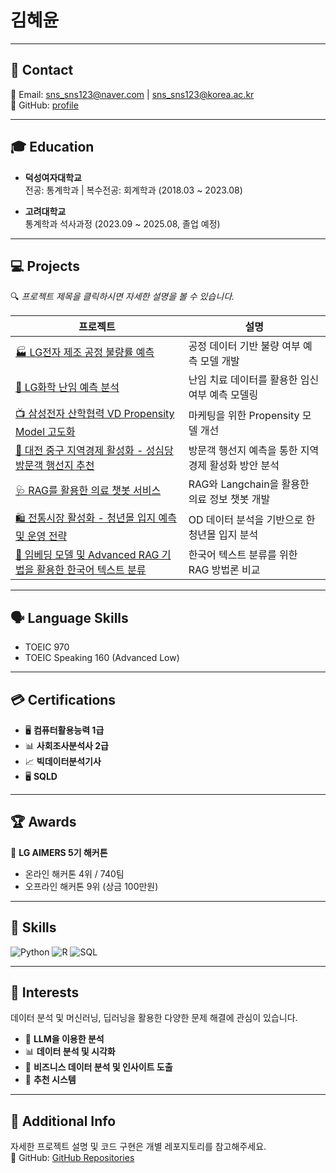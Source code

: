 # 김혜윤

---

## 📧 Contact

📩 Email: sns_sns123@naver.com | sns_sns123@korea.ac.kr  
📍 GitHub: [profile](https://github.com/HyeyoonKim0711)

---

## 🎓 Education

- **덕성여자대학교**  
  전공: 통계학과 | 복수전공: 회계학과 (2018.03 ~ 2023.08)

- **고려대학교**  
  통계학과 석사과정 (2023.09 ~ 2025.08, 졸업 예정)

---

## 💻 Projects  
🔍 *프로젝트 제목을 클릭하시면 자세한 설명을 볼 수 있습니다.*

| 프로젝트 | 설명 |
|----------|------|
| [🏭 LG전자 제조 공정 불량률 예측](https://github.com/HyeyoonKim0711/LG_aimers_5th) | 공정 데이터 기반 불량 여부 예측 모델 개발 |
| [👶 LG화학 난임 예측 분석](https://github.com/HyeyoonKim0711/LG_aimers_6th) | 난임 치료 데이터를 활용한 임신 여부 예측 모델링 |
| [📺 삼성전자 산학협력 VD Propensity Model 고도화](https://github.com/HyeyoonKim0711/HyeyoonKim0711/blob/main/fig/%EC%82%BC%EC%84%B1%EC%A0%84%EC%9E%90.png) | 마케팅을 위한 Propensity 모델 개선 |
| [🍞 대전 중구 지역경제 활성화 - 성심당 방문객 행선지 추천](https://github.com/HyeyoonKim0711/2024-aida-competition) | 방문객 행선지 예측을 통한 지역경제 활성화 방안 분석 |
| [🩺 RAG를 활용한 의료 챗봇 서비스](https://github.com/HyeyoonKim0711/the_empathetic_expert) | RAG와 Langchain을 활용한 의료 정보 챗봇 개발 |
| [🛍️ 전통시장 활성화 - 청년몰 입지 예측 및 운영 전략](https://github.com/HyeyoonKim0711/2024-Bigcontest) | OD 데이터 분석을 기반으로 한 청년몰 입지 분석 |
| [📄 임베딩 모델 및 Advanced RAG 기법을 활용한 한국어 텍스트 분류](https://github.com/HyeyoonKim0711/Embedding-Models-and-Advanced-RAG-for-Korean-Text-Classification) | 한국어 텍스트 분류를 위한 RAG 방법론 비교 |

---

## 🗣️ Language Skills

- TOEIC 970  
- TOEIC Speaking 160 (Advanced Low)

---

## 💳 Certifications

- 🖥 **컴퓨터활용능력 1급**  
- 📊 **사회조사분석사 2급**  
- 📈 **빅데이터분석기사**
- 🖥️ **SQLD**

---

## 🏆 Awards

🏅 **LG AIMERS 5기 해커톤**  
- 온라인 해커톤 4위 / 740팀  
- 오프라인 해커톤 9위 (상금 100만원)

---

## 🔨 Skills  

![Python](https://img.shields.io/badge/-Python-blue?style=for-the-badge&logo=python)
![R](https://img.shields.io/badge/-R-blue?style=for-the-badge&logo=r)
![SQL](https://img.shields.io/badge/-SQL-blue?style=for-the-badge&logo=postgresql)

---

## 🔎 Interests

데이터 분석 및 머신러닝, 딥러닝을 활용한 다양한 문제 해결에 관심이 있습니다.

- 🤖 **LLM을 이용한 분석**  
- 📊 **데이터 분석 및 시각화**  
- 🏢 **비즈니스 데이터 분석 및 인사이트 도출**  
- 🎯 **추천 시스템**

---

## 📌 Additional Info

자세한 프로젝트 설명 및 코드 구현은 개별 레포지토리를 참고해주세요.  
📌 GitHub: [GitHub Repositories](https://github.com/HyeyoonKim0711?tab=repositories)
